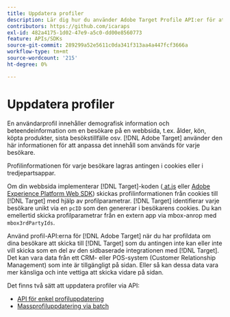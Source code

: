 ```yaml
---
title: Uppdatera profiler
description: Lär dig hur du använder Adobe Target Profile API:er för att skicka besöksdata till  [!DNL Target].
contributors: https://github.com/icaraps
exl-id: 482a4175-1d02-47e9-a5c0-dd00e8560773
feature: APIs/SDKs
source-git-commit: 289299a52e5611c0da341f313aa4a447fcf3666a
workflow-type: tm+mt
source-wordcount: '215'
ht-degree: 0%

---
```


# Uppdatera profiler

En användarprofil innehåller demografisk information och beteendeinformation om en besökare på en webbsida, t.ex. ålder, kön, köpta produkter, sista besökstillfälle osv. [!DNL Adobe Target] använder den här informationen för att anpassa det innehåll som används för varje besökare.

Profilinformationen för varje besökare lagras antingen i cookies eller i tredjepartsappar.

Om din webbsida implementerar [!DNL Target]-koden ([ at.js](/help/dev/implement/client-side/atjs/how-atjs-works/overview.md) eller [Adobe Experience Platform Web SDK](/help/dev/implement/client-side/aep-web-sdk.md)) skickas profilinformationen från cookies till [!DNL Target] med hjälp av profilparametrar. [!DNL Target] identifierar varje besökare unikt via en `pcID` som den genererar i besökarens cookies. Du kan emellertid skicka profilparametrar från en extern app via mbox-anrop med `mbox3rdPartyIds`.

Använd profil-API:erna för [!DNL Adobe Target] när du har profildata om dina besökare att skicka till [!DNL Target] som du antingen inte kan eller inte vill skicka som en del av den sidbaserade integrationen med [!DNL Target]. Det kan vara data från ett CRM- eller POS-system (Customer Relationship Management) som inte är tillgängligt på sidan. Eller så kan dessa data vara mer känsliga och inte vettiga att skicka vidare på sidan.

Det finns två sätt att uppdatera profiler via API:

* [API för enkel profiluppdatering](/help/dev/administer/profile-api/profile-single-api.md)
* [Massprofiluppdatering via batch](/help/dev/administer/profile-api/profile-bulk-api.md)
